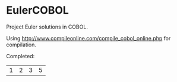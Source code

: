 EulerCOBOL
==========

Project Euler solutions in COBOL.

Using http://www.compileonline.com/compile_cobol_online.php for compilation.

Completed:

<table>
  <tr>
    <td>1</td><td>2</td><td>3</td><td>5</td>
  </tr>
</table>

